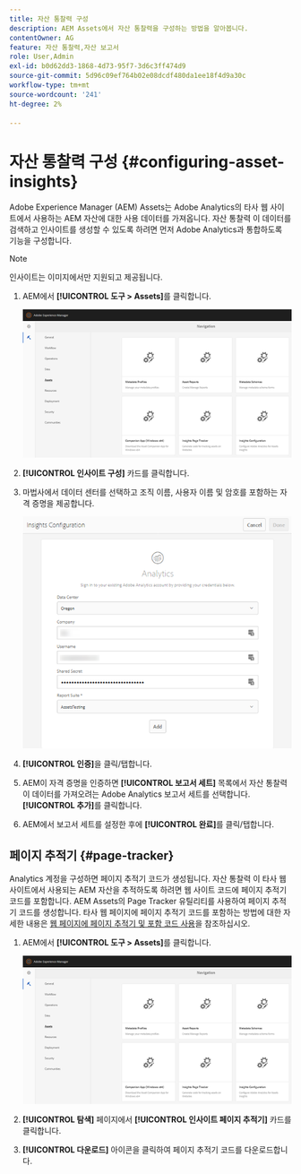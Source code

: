 ```yaml
---
title: 자산 통찰력 구성
description: AEM Assets에서 자산 통찰력을 구성하는 방법을 알아봅니다.
contentOwner: AG
feature: 자산 통찰력,자산 보고서
role: User,Admin
exl-id: b0d62dd3-1868-4d73-95f7-3d6c3ff474d9
source-git-commit: 5d96c09ef764b02e08dcdf480da1ee18f4d9a30c
workflow-type: tm+mt
source-wordcount: '241'
ht-degree: 2%

---
```


# 자산 통찰력 구성 {#configuring-asset-insights}

Adobe Experience Manager (AEM) Assets는 Adobe Analytics의 타사 웹 사이트에서 사용하는 AEM 자산에 대한 사용 데이터를 가져옵니다. 자산 통찰력 이 데이터를 검색하고 인사이트를 생성할 수 있도록 하려면 먼저 Adobe Analytics과 통합하도록 기능을 구성합니다.

>[!NOTE]
>
>인사이트는 이미지에서만 지원되고 제공됩니다.

1. AEM에서 **[!UICONTROL 도구 > Assets]**&#x200B;를 클릭합니다.

   ![chlimage_1-210](assets/chlimage_1-210.png)

1. **[!UICONTROL 인사이트 구성]** 카드를 클릭합니다.
1. 마법사에서 데이터 센터를 선택하고 조직 이름, 사용자 이름 및 암호를 포함하는 자격 증명을 제공합니다.

   ![chlimage_1-211](assets/insights_config2.png)

1. **[!UICONTROL 인증]**&#x200B;을 클릭/탭합니다.
1. AEM이 자격 증명을 인증하면 **[!UICONTROL 보고서 세트]** 목록에서 자산 통찰력이 데이터를 가져오려는 Adobe Analytics 보고서 세트를 선택합니다. **[!UICONTROL 추가]**&#x200B;를 클릭합니다.
1. AEM에서 보고서 세트를 설정한 후에 **[!UICONTROL 완료]**&#x200B;를 클릭/탭합니다.

## 페이지 추적기 {#page-tracker}

Analytics 계정을 구성하면 페이지 추적기 코드가 생성됩니다. 자산 통찰력 이 타사 웹 사이트에서 사용되는 AEM 자산을 추적하도록 하려면 웹 사이트 코드에 페이지 추적기 코드를 포함합니다. AEM Assets의 Page Tracker 유틸리티를 사용하여 페이지 추적기 코드를 생성합니다. 타사 웹 페이지에 페이지 추적기 코드를 포함하는 방법에 대한 자세한 내용은 [웹 페이지에 페이지 추적기 및 포함 코드 사용](touch-ui-using-page-tracker.md)을 참조하십시오.

1. AEM에서 **[!UICONTROL 도구 > Assets]**&#x200B;를 클릭합니다.

   ![chlimage_1-214](assets/chlimage_1-214.png)

1. **[!UICONTROL 탐색]** 페이지에서 **[!UICONTROL 인사이트 페이지 추적기]** 카드를 클릭합니다.
1. **[!UICONTROL 다운로드]** 아이콘을 클릭하여 페이지 추적기 코드를 다운로드합니다.
